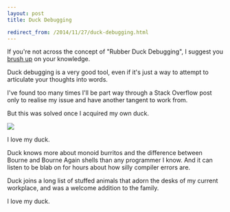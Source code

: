 ```yaml
---
layout: post
title: Duck Debugging

redirect_from: /2014/11/27/duck-debugging.html
---
```



If you're not across the concept of "Rubber Duck Debugging", I suggest you [brush up](http://blog.codinghorror.com/rubber-duck-problem-solving/) on your knowledge.

Duck debugging is a very good tool, even if it's just a way to attempt to articulate your thoughts into words.

I've found too many times I'll be part way through a Stack Overflow post only to realise my issue and have another tangent to work from.

But this was solved once I acquired my own duck.

<img src="{{site.media}}/duck_small.jpg">

I love my duck.

Duck knows more about monoid burritos and the difference between Bourne and Bourne Again shells than any programmer I know. And it can listen to be blab on for hours about how silly compiler errors are.

Duck joins a long list of stuffed animals that adorn the desks of my current workplace, and was a welcome addition to the family.

I love my duck.
